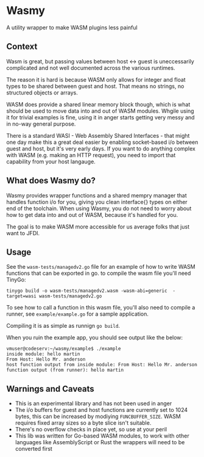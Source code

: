 # Wasmy
A utility wrapper to make WASM plugins less painful

## Context
Wasm is great, but passing values between host <-> guest is uneccessarily complicated and not well documented across the various runtimes. 

The reason it is hard is because WASM only allows for integer and float types to be shared between guest and host. That means no strings, no structured objects or arrays.

WASM does provide a shared linear memory block though, which is what should be used to move data into and out of WASM modules. Whgile using it for trivial examples is fine, using it in anger starts getting very messy and in no-way general purpose.

There is a standard WASI - Web Assembly Shared Interfaces - that might one day make this a great deal easier by enabling socket-based i/o between guest and host, but it's very early days. If you want to do anything complex with WASM (e.g. making an HTTP request), you need to import that capability from your host langauge. 

## What does Wasmy do?
Wasmy provides wrapper functions and a shared mempry manager that handles function i/o for you, giving you clean interface{} types on either end of the toolchain. When using Wasmy, you do not need to worry about how to get data into and out of WASM, because it's handled for you. 

The goal is to make WASM more accessible for us average folks that just want to JFDI.

## Usage

See the `wasm-tests/managedv2.go` file for an example of how to write WASM functions that can be exported in go. to compile the wasm file you'll need TinyGo:

```
tinygo build -o wasm-tests/managedv2.wasm -wasm-abi=generic  -target=wasi wasm-tests/managedv2.go
```

To see how to call a function in this wasm file, you'll also need to compile a runner, see `example/example.go` for a sample application. 

Compiling it is as simple as runnign `go build`.

When you ruin the example app, you should see output like the below:

```
vmuser@codeserv:~/wasmy/example$ ./example 
inside module: hello martin
From Host: Hello Mr. anderson
host function output from inside module: From Host: Hello Mr. anderson
function output (from runner): hello martin 
```

## Warnings and Caveats

- This is an experimental library and has not been used in anger
- The i/o buffers for guest and host functions are currently set to 1024 bytes, this can be increased by modiying `FUNCBUFFER_SIZE`. WASM requires fixed array sizes so a byte slice isn't suitable.
- There's no overflow checks in place yet, so use at your peril
- This lib was written for Go-based WASM modules, to work with other languages like AssemblyScript or Rust the wrappers will need to be converted first
